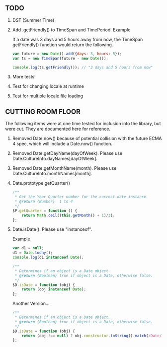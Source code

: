 TODO
-------------------
1. DST (Summer Time)

2. Add .getFriendly() to TimeSpan and TimePeriod. Example

	If a date was 3 days and 5 hours away from now, the TimeSpan getFriendly() function would return the following.
	
    ```javascript
	var future = new Date().add({days: 3, hours: 5});
	var ts = new TimeSpan(future - new Date());
	
	console.log(ts.getFriendly()); // "3 days and 5 hours from now"
    ```
	
3.	More tests!

4.	Test for changing locale at runtime

5.	Test for multiple locale file loading


CUTTING ROOM FLOOR
-------------------

The following items were at one time tested for inclusion into the library, but were cut.
They are documented here for reference. 

1.  Removed <static> Date.now() because of potential collision with the future ECMA 4 spec, which will include a Date.now() function.

2.  Removed <static> Date.getDayName(dayOfWeek). Please use Date.CultureInfo.dayNames[dayOfWeek]. 

3.  Removed <static> Date.getMonthName(month). Please use Date.CultureInfo.monthNames[month]. 
	
2.  Date.prototype.getQuarter()

    ```javascript
    /**
     * Get the Year Quarter number for the currect date instance.
     * @return {Number}  1 to 4
     */
    $P.getQuarter = function () {
        return Math.ceil((this.getMonth() + 1)/3);
    }; 
    ```

3.  Date.isDate(). Please use "instanceof".

	Example
	
    ```javascript
	var d1 = null;
	d1 = Date.today();
	console.log(d1 instanceof Date);

    /** 
     * Determines if an object is a Date object.
     * @return {Boolean} true if object is a Date, otherwise false.
     */ 
    $D.isDate = function (obj) {
        return (obj instanceof Date);
    };
    ```

    Another Version...

    ```javascript
    /** 
     * Determines if an object is a Date object.
     * @return {Boolean} true if object is a Date, otherwise false.
     */ 
    $D.isDate = function (obj) {
        return (obj !== null) ? obj.constructor.toString().match(/Date/i) == "Date" : false;
    };
    ```
